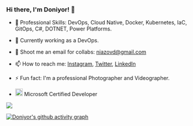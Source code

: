 ### Hi there, I'm Doniyor! 👋
- 🔭 Professional Skills: DevOps, Cloud Native, Docker, Kubernetes, IaC, GitOps, C#, DOTNET, Power Platforms.
- 🌱 Currently working as a DevOps.
- 👯 Shoot me an email for collabs: niazovd@gmail.com
- 📫 How to reach me: [Instagram](https://www.instagram.com/doniyorniazov/), [Twitter](https://twitter.com/niazov24), [LinkedIn](https://www.linkedin.com/in/doniyor-niyozov-380a59135/)
- ⚡ Fun fact: I'm a professional Photographer and Videographer.   

- <p><img src="https://images.credly.com/images/95c1c6c4-e3cc-4ccb-b7ba-553ec668459e/MCSA-Windows-10-2019.png" alt="mcsa" width="20" height="20"/> Microsoft Certified Developer</p>

<img src="https://github-readme-stats.vercel.app/api?username=doniyorniazov&&show_icons=true&title_color=33ccff&icon_color=33ccff&text_color=33ccff_color=151515">
</p>

[![Doniyor's github activity graph](https://doniyorniazov.herokuapp.com/graph?username=doniyorniazov&theme=react-dark)](https://github.com/ashutosh00710/github-readme-activity-graph)

